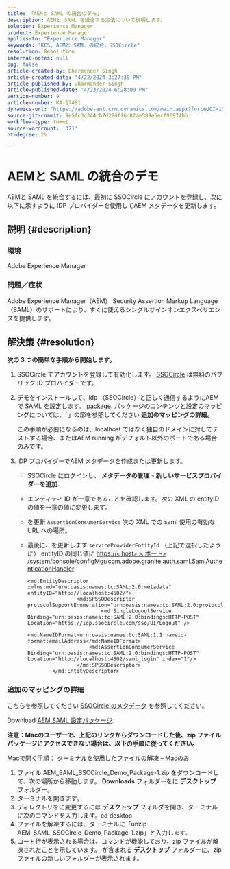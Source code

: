 ```yaml
---
title: 「AEMと SAML の統合のデモ」
description: AEMと SAML を統合する方法について説明します。
solution: Experience Manager
product: Experience Manager
applies-to: "Experience Manager"
keywords: "KCS, AEMと SAML の統合，SSOCircle"
resolution: Resolution
internal-notes: null
bug: false
article-created-by: Dharmender Singh
article-created-date: "4/22/2024 3:27:39 PM"
article-published-by: Dharmender Singh
article-published-date: "4/23/2024 6:28:00 PM"
version-number: 9
article-number: KA-17481
dynamics-url: "https://adobe-ent.crm.dynamics.com/main.aspx?forceUCI=1&pagetype=entityrecord&etn=knowledgearticle&id=fdb188d8-bc00-ef11-a1fd-6045bd026dc7"
source-git-commit: 9e5fc3c344cb7d22dff6d82ae589e5ecf96974bb
workflow-type: tm+mt
source-wordcount: '371'
ht-degree: 2%

---
```


# AEMと SAML の統合のデモ


AEMと SAML を統合するには、最初に SSOCircle にアカウントを登録し、次に以下に示すように IDP プロバイダーを使用してAEM メタデータを更新します。

## 説明 {#description}


### <b>環境</b>

Adobe Experience Manager

### <b>問題／症状</b>

Adobe Experience Manager（AEM） Security Assertion Markup Language （SAML）のサポートにより、すぐに使えるシングルサインオンエクスペリエンスを提供します。


## 解決策 {#resolution}


<b>次の 3 つの簡単な手順から開始します。</b>

1. SSOCircle でアカウントを登録して有効化します。 [SSOCircle](https://www.ssocircle.com/en/) は無料のパブリック ID プロバイダーです。
2. デモをインストールして、idp （SSOCircle）と正しく通信するようにAEMで SAML を設定します。 [package](https://files.acrobat.com/a/preview/d0017bf5-c35a-483e-80a0-d6bfb0526299). パッケージのコンテンツと設定のマッピングについては、「」の節を参照してください <b>追加のマッピングの詳細。</b>



   この手順が必要になるのは、localhost ではなく独自のドメインに対してテストする場合、またはAEM running がデフォルト以外のポートである場合のみです。


3. IDP プロバイダーでAEM メタデータを作成または更新します。
   - SSOCircle にログインし、 <b>メタデータの管理</b> `>`  <b>新しいサービスプロバイダーを追加</b>.
   - エンティティ ID が一意であることを確認します。次の XML の entityID の値を一意の値に変更します。
   - を更新 `AssertionConsumerService` 次の XML での saml 使用の有効な URL への場所。
   - 最後に、を更新します `serviceProviderEntityId` （上記で選択したように） entityID の同じ値に [https://`<` host`>` :`<` ポート`>` /system/console/configMgr/com.adobe.granite.auth.saml.SamlAuthenticationHandler](https://&lt;host>:&lt;port>/system/console/configMgr/com.adobe.granite.auth.saml.SamlAuthenticationHandler)



     ```
     <md:EntityDescriptor xmlns:md="urn:oasis:names:tc:SAML:2.0:metadata" entityID="http://localhost:4502/">
                     <md:SPSSODescriptor protocolSupportEnumeration="urn:oasis:names:tc:SAML:2.0:protocol">
                             <md:SingleLogoutService Binding="urn:oasis:names:tc:SAML:2.0:bindings:HTTP-POST" Location="https://idp.ssocircle.com/sso/UI/Logout" />
                             <md:NameIDFormat>urn:oasis:names:tc:SAML:1.1:nameid-format:emailAddress</md:NameIDFormat>        
                         <md:AssertionConsumerService Binding="urn:oasis:names:tc:SAML:2.0:bindings:HTTP-POST" Location="http://localhost:4502/saml_login" index="1"/>    
                     </md:SPSSODescriptor>
             </md:EntityDescriptor>
     ```








### 追加のマッピングの詳細

こちらを参照してください [SSOCircle のメタデータ](https://idp.ssocircle.com/) を参照してください。

Download [AEM SAML 設定パッケージ](https://acrobat.adobe.com/link/track?uri=urn%3Aaaid%3Ascds%3AUS%3Ad0017bf5-c35a-483e-80a0-d6bfb0526299).

<b>注意：Macのユーザーで、上記のリンクからダウンロードした後、zip ファイルパッケージにアクセスできない場合は、以下の手順に従ってください。 </b>

Macで開く手順： [ターミナルを使用したファイルの解凍 – Macのみ](https://support.3playmedia.com/hc/en-us/articles/227729068-Unzipping-Files-Using-Terminal-Mac-Only)

1. ファイル AEM_SAML_SSOCircle_Demo_Package-1.zip をダウンロードして、次の場所から移動します。 <b>Downloads</b> フォルダーをに <b>デスクトップ</b> フォルダー。
2. ターミナルを開きます。
3. ディレクトリをに変更するには <b>デスクトップ</b> フォルダを開き、ターミナルに次のコマンドを入力します。cd desktop
4. ファイルを解凍するには、ターミナルに「unzip AEM_SAML_SSOCircle_Demo_Package-1.zip」と入力します。
5. コード行が表示される場合は、コマンドが機能しており、zip ファイルが解凍されたことを示しています。 が含まれる <b>デスクトップ</b> フォルダーに、zip ファイルの新しいフォルダーが表示されます。



